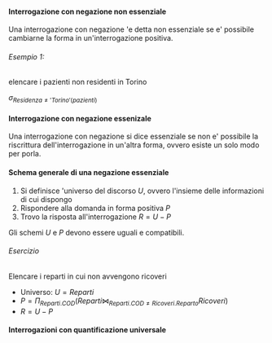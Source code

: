 #### Interrogazione con negazione non essenziale
Una interrogazione con negazione 'e detta non essenziale se e' possibile cambiarne la forma in un'interrogazione positiva.

###### Esempio 1:
elencare i pazienti non residenti in Torino

$\sigma_{ Residenza≠'Torino' (pazienti)}$

#### Interrogazione con negazione essenizale 
Una interrogazione con negazione si dice essenziale se non e' possibile la riscrittura dell'interrogazione in un'altra forma, ovvero esiste un solo modo per porla.

#### Schema generale di una negazione essenziale
1. Si definisce 'universo del discorso $U$, ovvero l'insieme delle informazioni di cui dispongo
2. Rispondere alla domanda in forma positiva $P$
3. Trovo la risposta all'interrogazione $R=U-P$

Gli schemi $U$ e $P$ devono essere uguali e compatibili.

###### Esercizio
Elencare i reparti in cui non avvengono ricoveri
- Universo: $U=Reparti$
- $P=\Pi_{Reparti.COD}(Reparti⋈_{Reparti.COD\ne Ricoveri.Reparto}Ricoveri)$
- $R=U-P$

#### Interrogazioni con quantificazione universale

